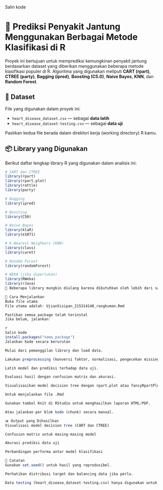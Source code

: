 
Salin kode
# 💓 Prediksi Penyakit Jantung Menggunakan Berbagai Metode Klasifikasi di R

Proyek ini bertujuan untuk memprediksi kemungkinan penyakit jantung berdasarkan dataset yang diberikan menggunakan beberapa metode klasifikasi populer di R. Algoritma yang digunakan meliputi **CART (rpart)**, **CTREE (party)**, **Bagging (ipred)**, **Boosting (C5.0)**, **Naive Bayes**, **KNN**, dan **Random Forest**.

## 📁 Dataset

File yang digunakan dalam proyek ini:

- `heart_disease_dataset.csv` — sebagai **data latih**
- `heart_disease_dataset-testing.csv` — sebagai **data uji**

Pastikan kedua file berada dalam direktori kerja (working directory) R kamu.

## 📦 Library yang Digunakan

Berikut daftar lengkap library R yang digunakan dalam analisis ini:

```r
# CART dan CTREE
library(rpart)
library(rpart.plot)
library(rattle)
library(party)

# Bagging
library(ipred)

# Boosting
library(C50)

# Naive Bayes
library(klaR)
library(e1071)

# K-Nearest Neighbors (KNN)
library(class)
library(caret)

# Random Forest
library(randomForest)

# WEKA (jika diperlukan)
library(RWeka)
library(rJava)
🔁 Beberapa library mungkin diulang karena dibutuhkan oleh lebih dari satu algoritma.

🚀 Cara Menjalankan
Buka file utama
File utama adalah: UjianSisipan_215314148_rangkuman.Rmd

Pastikan semua package telah terinstal
Jika belum, jalankan:

r
Salin kode
install.packages("nama_package")
Jalankan kode secara berurutan

Mulai dari pemanggilan library dan load data.

Lakukan preprocessing (konversi faktor, normalisasi, pengecekan missing value).

Latih model dan prediksi terhadap data uji.

Evaluasi hasil dengan confusion matrix dan akurasi.

Visualisasikan model decision tree dengan rpart.plot atau fancyRpartPlot.

Untuk menjalankan file .Rmd

Gunakan tombol Knit di RStudio untuk menghasilkan laporan HTML/PDF.

Atau jalankan per blok kode (chunk) secara manual.

📊 Output yang Dihasilkan
Visualisasi model decision tree (CART dan CTREE)

Confusion matrix untuk masing-masing model

Akurasi prediksi data uji

Perbandingan performa antar model klasifikasi

📝 Catatan
Gunakan set.seed() untuk hasil yang reprodusibel.

Perhatikan distribusi target dan balancing data jika perlu.

Data testing (heart_disease_dataset-testing.csv) hanya digunakan untuk evaluasi akhir, bukan pelatihan model.
